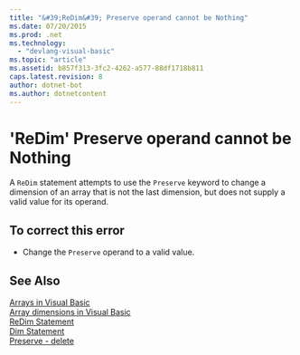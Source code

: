 ```yaml
---
title: "&#39;ReDim&#39; Preserve operand cannot be Nothing"
ms.date: 07/20/2015
ms.prod: .net
ms.technology: 
  - "devlang-visual-basic"
ms.topic: "article"
ms.assetid: b857f313-3fc2-4262-a577-88df1718b811
caps.latest.revision: 8
author: dotnet-bot
ms.author: dotnetcontent
---
```

# &#39;ReDim&#39; Preserve operand cannot be Nothing
A `ReDim` statement attempts to use the `Preserve` keyword to change a dimension of an array that is not the last dimension, but does not supply a valid value for its operand.  
  
## To correct this error  
  
-   Change the `Preserve` operand to a valid value.  
  
## See Also  
 [Arrays in Visual Basic](~/docs/visual-basic/programming-guide/language-features/arrays/index.md)  
 [Array dimensions in Visual Basic](~/docs/visual-basic/programming-guide/language-features/arrays/array-dimensions.md)  
 [ReDim Statement](../../visual-basic/language-reference/statements/redim-statement.md)  
 [Dim Statement](../../visual-basic/language-reference/statements/dim-statement.md)  
 [Preserve - delete](http://msdn.microsoft.com/library/91badeab-b4e0-48b6-92c9-9f0c8f995d81)
